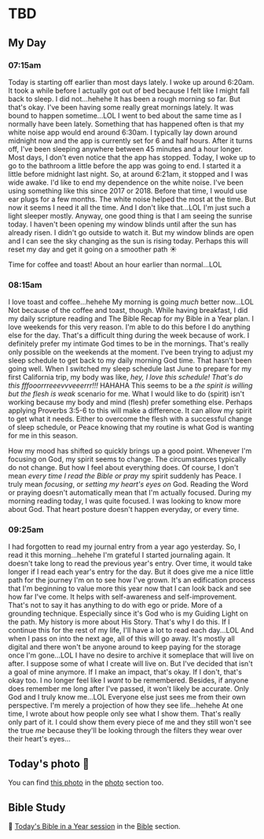 # TBD

## My Day

### 07:15am

Today is starting off earlier than most days lately. I woke up around 6:20am. It took a while before I actually got out of bed because I felt like I might fall back to sleep. I did not...hehehe It has been a rough morning so far. But that's okay. I've been having some really great mornings lately. It was bound to happen sometime...LOL I went to bed about the same time as I normally have been lately. Something that has happened often is that my white noise app would end around 6:30am. I typically lay down around midnight now and the app is currently set for 6 and half hours. After it turns off, I've been sleeping anywhere between 45 minutes and a hour longer. Most days, I don't even notice that the app has stopped. Today, I woke up to go to the bathroom a little before the app was going to end. I started it a little before midnight last night. So, at around 6:21am, it stopped and I was wide awake. I'd like to end my dependence on the white noise. I've been using something like this since 2017 or 2018. Before that time, I would use ear plugs for a few months. The white noise helped the most at the time. But now it seems I need it all the time. And I don't like that...LOL I'm just such a light sleeper mostly. Anyway, one good thing is that I am seeing the sunrise today. I haven't been opening my window blinds until after the sun has already risen. I didn't go outside to watch it. But my window blinds are open and I can see the sky changing as the sun is rising today. Perhaps this will reset my day and get it going on a smoother path ☀️

Time for coffee and toast! About an hour earlier than normal...LOL

### 08:15am

I love toast and coffee...hehehe My morning is going *much* better now...LOL Not because of the coffee and toast, though. While having breakfast, I did my daily scripture reading and The Bible Recap for my Bible in a Year plan. I love weekends for this very reason. I'm able to do this before I do anything else for the day. That's a difficult thing during the week because of work. I definitely prefer my intimate God times to be in the mornings. That's really only possible on the weekends at the moment. I've been trying to adjust my sleep schedule to get back to my daily morning God time. That hasn't been going well. When I switched my sleep schedule last June to prepare for my first California trip, my body was like, *hey, I love this schedule! That's do this fffooorrreeevvveeerrr!!!* HAHAHA This seems to be a *the spirit is willing but the flesh is weak* scenario for me. What I would like to do (spirit) isn't working because my body and mind (flesh) prefer something else. Perhaps applying Proverbs 3:5-6 to this will make a difference. It can allow my spirit to get what it needs. Either to overcome the flesh with a successful change of sleep schedule, or Peace knowing that my routine is what God is wanting for me in this season.

How my mood has shifted so quickly brings up a good point. Whenever I'm focusing on God, my spirit seems to change. The circumstances typically do not change. But how I feel about everything does. Of course, I don't mean *every time I read the Bible or pray* my spirit suddenly has Peace. I truly mean *focusing*, or *setting my heart's eyes on* God. Reading the Word or praying doesn't automatically mean that I'm actually focused. During my morning reading today, I was quite focused. I was looking to know more about God. That heart posture doesn't happen everyday, or every time.

### 09:25am

I had forgotten to read my journal entry from a year ago yesterday. So, I read it this morning...hehehe I'm grateful I started journaling again. It doesn't take long to read the previous year's entry. Over time, it would take longer if I read each year's entry for the day. But it does give me a nice little path for the journey I'm on to see how I've grown. It's an edification process that I'm beginning to value more this year now that I can look back and see how far I've come. It helps with self-awareness and self-improvement. That's not to say it has anything to do with ego or pride. More of a grounding technique. Especially since it's God who is my Guiding Light on the path. My history is more about His Story. That's why I do this. If I continue this for the rest of my life, I'll have a lot to read each day...LOL And when I pass on into the next age, all of this will go away. It's mostly all digital and there won't be anyone around to keep paying for the storage once I'm gone...LOL I have no desire to archive it someplace that will live on after. I suppose some of what I create will live on. But I've decided that isn't a goal of mine anymore. If I make an impact, that's okay. If I don't, that's okay too. I no longer feel like I *want* to be remembered. Besides, if anyone does remember me long after I've passed, it won't likely be accurate. Only God and I truly know me...LOL Everyone else just sees me from their own perspective. I'm merely a projection of how they see life...hehehe At one time, I wrote about how people only see what I show them. That's really only part of it. I could show them every piece of me and they still won't see the true *me* because they'll be looking through the filters they wear over their heart's eyes...



## Today's photo 📸

<!--@include: @/photos/photo-a-day/2025/04/04.md{3,}-->

You can find [this photo](/photos/photo-a-day/2025/04/04) in the [photo](/photos/) section too.

## Bible Study

📖 [Today's Bible in a Year session](/bible/plans/bible-in-a-year/04/04) in the [Bible](/bible/) section.